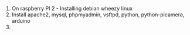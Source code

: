 1.  On raspberry PI 2 - Installing debian wheezy linux
2.  Install apache2, mysql, phpmyadmin, vsftpd, python, python-picamera, arduino
3.  
